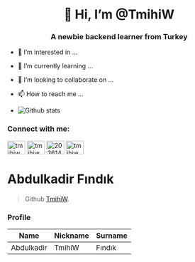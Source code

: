 
<h1 align="center">👋 Hi, I’m @TmihiW</h1>
<h3 align="center">A newbie backend learner from Turkey</h3>

- 👀 I’m interested in ...

- 🌱 I’m currently learning ...

- 💞️ I’m looking to collaborate on ...

- 📫 How to reach me ...

- ![Github stats](https://github-readme-stats.vercel.app/api?username=TmihiW)
<h3 align="left">Connect with me:</h3>
<p align="left">
<a href="https://twitter.com/tmihiw" target="blank"><img align="center" src="https://raw.githubusercontent.com/rahuldkjain/github-profile-readme-generator/master/src/images/icons/Social/twitter.svg" alt="tmihiw" height="30" width="40" /></a>
<a href="https://linkedin.com/in/tmihiw" target="blank"><img align="center" src="https://raw.githubusercontent.com/rahuldkjain/github-profile-readme-generator/master/src/images/icons/Social/linked-in-alt.svg" alt="tmihiw" height="30" width="40" /></a>
<a href="https://stackoverflow.com/users/20361464" target="blank"><img align="center" src="https://raw.githubusercontent.com/rahuldkjain/github-profile-readme-generator/master/src/images/icons/Social/stack-overflow.svg" alt="20361464" height="30" width="40" /></a>
<a href="https://instagram.com/tmihiw" target="blank"><img align="center" src="https://raw.githubusercontent.com/rahuldkjain/github-profile-readme-generator/master/src/images/icons/Social/instagram.svg" alt="tmihiw" height="30" width="40" /></a>
</p>

# Abdulkadir Fındık

> Github [TmihiW](https://github.com/TmihiW).
### Profile

| Name | Nickname | Surname |
|--|--|--|
| Abdulkadir | TmihiW | Fındık |
